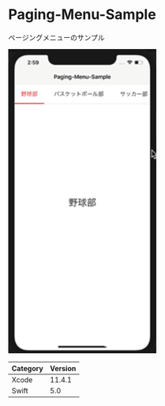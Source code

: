 # Paging-Menu-Sample
ページングメニューのサンプル

<img width="300" alt="paging-menu" src="https://github.com/ddd503/Image-Resource/raw/master/paging-menu-sample.gif">

|Category | Version |
|:-----------|:------------|
| Xcode | 11.4.1 |
| Swift | 5.0 |
